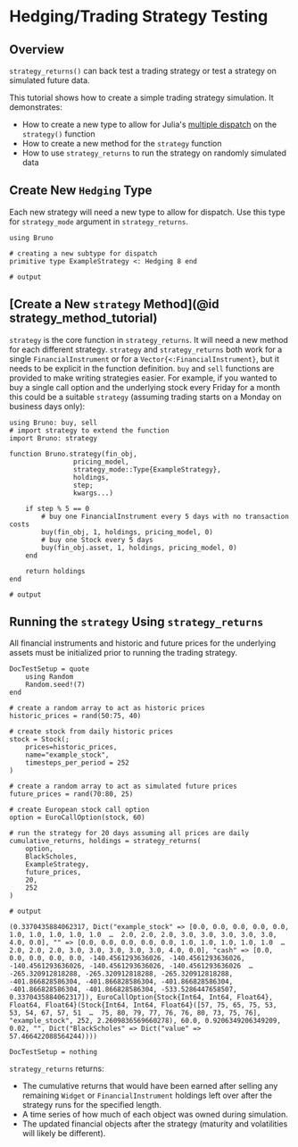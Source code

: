 # Hedging/Trading Strategy Testing

## Overview
`strategy_returns()` can back test a trading strategy or test a strategy on simulated future data. 

This tutorial shows how to create a simple trading strategy simulation. It demonstrates: 
* How to create a new type to allow for Julia's [multiple dispatch](https://docs.julialang.org/en/v1/manual/methods/) on the `strategy()` function
* How to create a new method for the `strategy` function
* How to use `strategy_returns` to run the strategy on randomly simulated data

## Create New `Hedging` Type
Each new strategy will need a new type to allow for dispatch. Use this type for `strategy_mode` argument in `strategy_returns`.

```jldoctest strategy; output = false
using Bruno

# creating a new subtype for dispatch
primitive type ExampleStrategy <: Hedging 8 end

# output

```

## [Create a New `strategy` Method](@id strategy_method_tutorial)
`strategy` is the core function in `strategy_returns`. It will need a new method for each different strategy. `strategy` and `strategy_returns` both work for a single `FinancialInstrument` or for a `Vector{<:FinancialInstrument}`, but it needs to be explicit in the function definition. `buy` and `sell` functions are provided to make writing strategies easier.
For example, if you wanted to buy a single call option and the underlying stock every Friday for a month this could be a suitable `strategy` (assuming trading starts on a Monday on business days only):
```jldoctest strategy; output = false
using Bruno: buy, sell
# import strategy to extend the function
import Bruno: strategy

function Bruno.strategy(fin_obj, 
                pricing_model, 
                strategy_mode::Type{ExampleStrategy},
                holdings,
                step;
                kwargs...)

    if step % 5 == 0
        # buy one FinancialInstrument every 5 days with no transaction costs
        buy(fin_obj, 1, holdings, pricing_model, 0) 
        # buy one Stock every 5 days
        buy(fin_obj.asset, 1, holdings, pricing_model, 0) 
    end

    return holdings
end

# output

```

## Running the `strategy` Using `strategy_returns`
All financial instruments and historic and future prices for the underlying assets must be initialized prior to running the trading strategy. 

```@meta
DocTestSetup = quote
    using Random
    Random.seed!(7)
end
```

```jldoctest strategy; output = false
# create a random array to act as historic prices
historic_prices = rand(50:75, 40)

# create stock from daily historic prices
stock = Stock(;
    prices=historic_prices, 
    name="example_stock", 
    timesteps_per_period = 252
)

# create a random array to act as simulated future prices
future_prices = rand(70:80, 25)

# create European stock call option
option = EuroCallOption(stock, 60)

# run the strategy for 20 days assuming all prices are daily
cumulative_returns, holdings = strategy_returns(
    option, 
    BlackScholes, 
    ExampleStrategy,
    future_prices, 
    20, 
    252
)

# output

(0.3370435884062317, Dict("example_stock" => [0.0, 0.0, 0.0, 0.0, 0.0, 1.0, 1.0, 1.0, 1.0, 1.0  …  2.0, 2.0, 2.0, 3.0, 3.0, 3.0, 3.0, 3.0, 4.0, 0.0], "" => [0.0, 0.0, 0.0, 0.0, 0.0, 1.0, 1.0, 1.0, 1.0, 1.0  …  2.0, 2.0, 2.0, 3.0, 3.0, 3.0, 3.0, 3.0, 4.0, 0.0], "cash" => [0.0, 0.0, 0.0, 0.0, 0.0, -140.4561293636026, -140.4561293636026, -140.4561293636026, -140.4561293636026, -140.4561293636026  …  -265.320912818288, -265.320912818288, -265.320912818288, -401.866828586304, -401.866828586304, -401.866828586304, -401.866828586304, -401.866828586304, -533.5286447658507, 0.3370435884062317]), EuroCallOption{Stock{Int64, Int64, Float64}, Float64, Float64}(Stock{Int64, Int64, Float64}([57, 75, 65, 75, 53, 53, 54, 67, 57, 51  …  75, 80, 79, 77, 76, 76, 80, 73, 75, 76], "example_stock", 252, 2.2609836569660278), 60.0, 0.9206349206349209, 0.02, "", Dict("BlackScholes" => Dict("value" => 57.466422088564244))))

```

```@meta
DocTestSetup = nothing
```

`strategy_returns` returns:
* The cumulative returns that would have been earned after selling any remaining `Widget` or `FinancialInstrument` holdings left over after the strategy runs for the specified length.
* A time series of how much of each object was owned during simulation.
* The updated financial objects after the strategy (maturity and volatilities will likely be different).
